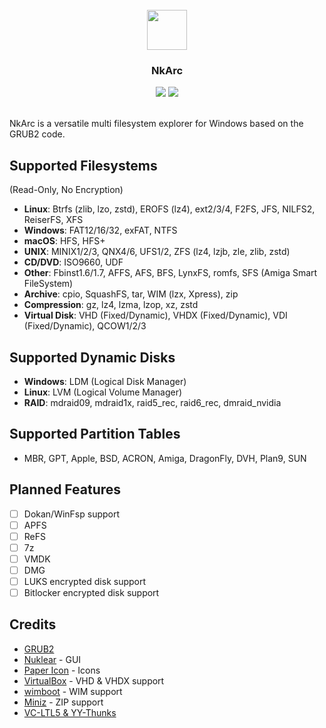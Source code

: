 <br />
<div align="center">
  <img src="nuklear.ico" width="64" height="64">
  <h3 align="center">NkArc</h3>
  <img src="https://img.shields.io/github/license/a1ive/NkArc">
  <img src="https://img.shields.io/github/actions/workflow/status/a1ive/NkArc/msbuild.yml">
</div>
<br />

NkArc is a versatile multi filesystem explorer for Windows based on the GRUB2 code.

## Supported Filesystems
(Read-Only, No Encryption)
- **Linux**: Btrfs (zlib, lzo, zstd), EROFS (lz4), ext2/3/4, F2FS, JFS, NILFS2, ReiserFS, XFS
- **Windows**: FAT12/16/32, exFAT, NTFS
- **macOS**: HFS, HFS+
- **UNIX**: MINIX1/2/3, QNX4/6, UFS1/2, ZFS (lz4, lzjb, zle, zlib, zstd)
- **CD/DVD**: ISO9660, UDF
- **Other**: Fbinst1.6/1.7, AFFS, AFS, BFS, LynxFS, romfs, SFS (Amiga Smart FileSystem)
- **Archive**: cpio, SquashFS, tar, WIM (lzx, Xpress), zip
- **Compression**: gz, lz4, lzma, lzop, xz, zstd
- **Virtual Disk**: VHD (Fixed/Dynamic), VHDX (Fixed/Dynamic), VDI (Fixed/Dynamic), QCOW1/2/3
## Supported Dynamic Disks
- **Windows**: LDM (Logical Disk Manager)
- **Linux**: LVM (Logical Volume Manager)
- **RAID**: mdraid09, mdraid1x, raid5_rec, raid6_rec, dmraid_nvidia
## Supported Partition Tables
- MBR, GPT, Apple, BSD, ACRON, Amiga, DragonFly, DVH, Plan9, SUN
 
## Planned Features
- [ ] Dokan/WinFsp support
- [ ] APFS
- [ ] ReFS
- [ ] 7z
- [ ] VMDK
- [ ] DMG
- [ ] LUKS encrypted disk support
- [ ] Bitlocker encrypted disk support

## Credits
- [GRUB2](https://www.gnu.org/software/grub/)
- [Nuklear](https://github.com/Immediate-Mode-UI/Nuklear) - GUI
- [Paper Icon](https://github.com/snwh/paper-icon-theme) - Icons
- [VirtualBox](https://www.virtualbox.org) - VHD & VHDX support
- [wimboot](https://github.com/ipxe/wimboot) - WIM support
- [Miniz](https://github.com/richgel999/miniz) - ZIP support
- [VC-LTL5 & YY-Thunks](https://github.com/Chuyu-Team)

